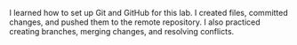 I learned how to set up Git and GitHub for this lab. 
I created files, committed changes, and pushed them to the remote repository. 
I also practiced creating branches, merging changes, and resolving conflicts. 
